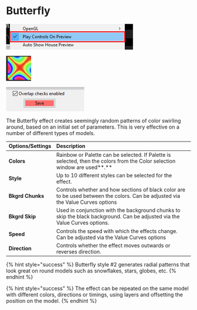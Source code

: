 # Butterfly

![Icon](../../.gitbook/assets/image%20%28246%29.png)

![Sequencer Grid](../../.gitbook/assets/image%20%28257%29.png)

![](../../.gitbook/assets/image%20%28701%29.png)

The Butterfly effect creates seemingly random patterns of color swirling around, based on an initial set of parameters. This is very effective on a number of different types of models.

| **Options/Settings** | **Description** |
| :--- | :--- |
| **Colors** | Rainbow or Palette can be selected.  If Palette is selected, then the colors from the Color selection window are used**.** |
| **Style** | Up to 10 different styles can be selected for the effect. |
| **Bkgrd Chunks** | Controls whether and how sections of black color are to be used between the colors.  Can be adjusted via the Value Curves options |
| **Bkgrd Skip** | Used in conjunction with the background chunks to skip the black background.  Can be adjusted via the Value Curves options. |
| **Speed** | Controls the speed with which the effects change.  Can be adjusted via the Value Curves options |
| **Direction** | Controls whether the effect moves outwards or reverses direction. |

{% hint style="success" %}
Butterfly style \#2 generates radial patterns that look great on round models such as snowflakes, stars, globes, etc.
{% endhint %}

{% hint style="success" %}
The effect can be repeated on the same model with different colors, directions or timings, using layers and offsetting the position on the model.
{% endhint %}

